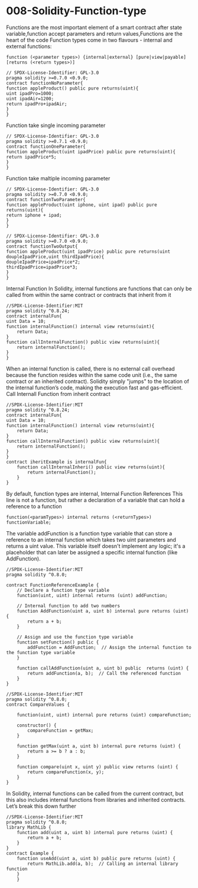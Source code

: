 # 008-Solidity-Function-type
Functions are the most important element of a smart contract after state variable,function accept parameters and return values,Functions are the heart of the code
Function types come in two flavours - internal and external functions:

```solidity
function (<parameter types>) {internal|external} [pure|view|payable] [returns (<return types>)]
```
```solidity
// SPDX-License-Identifier: GPL-3.0
pragma solidity >=0.7.0 <0.9.0;
contract functionNoParameter{
function appleProduct() public pure returns(uint){
uint ipadPro=1000;
uint ipadAir=1200;
return ipadPro+ipadAir;
}
}
```
Function take single incoming parameter
```solidity
// SPDX-License-Identifier: GPL-3.0
pragma solidity >=0.7.1 <0.9.0;
contract functionOneParameter{
function appleProduct(uint ipadPrice) public pure returns(uint){
return ipadPrice*5;
}
}

```
Function take maltiple incoming parameter
```solidity
// SPDX-License-Identifier: GPL-3.0
pragma solidity >=0.7.0 <0.9.0;
contract functionTwoParameter{
function appleProduct(uint iphone, uint ipad) public pure returns(uint){
return iphone + ipad;
}
}
```
```solidity
// SPDX-License-Identifier: GPL-3.0
pragma solidity >=0.7.0 <0.9.0;
contract functionTwoOutput{
function appleProduct(uint ipadPrice) public pure returns(uint doupleIpadPrice,uint thirdIpadPrice){
doupleIpadPrice=ipadPrice*2;
thirdIpadPrice=ipadPrice*3;
}
}
```

Internal Function 
In Solidity, internal functions are functions that can only be called from within the same contract or contracts that inherit from it
```solidity
//SPDX-License-Identifier:MIT
pragma solidity ^0.8.24;
contract internalFun{
uint Data = 10;
function internalFunction() internal view returns(uint){
    return Data;
}
function callInternalFunction() public view returns(uint){
    return internalFunction();
}
}
```
When an internal function is called, there is no external call overhead because the function resides within the same code unit (i.e., the same contract or an inherited contract). Solidity simply "jumps" to the location of the internal function’s code, making the execution fast and gas-efficient.
Call Internall Function from inherit contract
```solidity
//SPDX-License-Identifier:MIT
pragma solidity ^0.8.24;
contract internalFun{
uint Data = 10;
function internalFunction() internal view returns(uint){
    return Data;
}
function callInternalFunction() public view returns(uint){
    return internalFunction();
}
}
contract iheritExample is internalFun{
    function callInternalInheri() public view returns(uint){
        return internalFunction();
    }
}
```
By default, function types are internal,
Internal Function References
This line is not a function, but rather a declaration of a variable that can hold a reference to a function
```solidity
function(<paramTypes>) internal returns (<returnTypes>) functionVariable;
```

The variable addFunction is a function type variable that can store a reference to an internal function which takes two uint parameters and returns a uint value.
This variable itself doesn't implement any logic; it's a placeholder that can later be assigned a specific internal function (like AddFunction).
```solidity
//SPDX-License-Identifier:MIT
pragma solidity ^0.8.0;

contract FunctionReferenceExample {
    // Declare a function type variable
    function(uint, uint) internal returns (uint) addFunction;

    // Internal function to add two numbers
    function AddFunction(uint a, uint b) internal pure returns (uint) {
        return a + b;
    }

    // Assign and use the function type variable
    function setFunction() public {
        addFunction = AddFunction;  // Assign the internal function to the function type variable
    }

    function callAddFunction(uint a, uint b) public  returns (uint) {
        return addFunction(a, b);  // Call the referenced function
    }
}
```
```solidity
//SPDX-License-Identifier:MIT
pragma solidity ^0.8.0;
contract CompareValues {
    
    function(uint, uint) internal pure returns (uint) compareFunction;

    constructor() {
        compareFunction = getMax;  
    }

    function getMax(uint a, uint b) internal pure returns (uint) {
        return a >= b ? a : b;
    }

    function compare(uint x, uint y) public view returns (uint) {
        return compareFunction(x, y);  
    }
}
```

In Solidity, internal functions can be called from the current contract, but this also includes internal functions from libraries and inherited contracts. Let’s break this down further
```solidity
//SPDX-License-Identifier:MIT
pragma solidity ^0.8.0;
library MathLib {
    function add(uint a, uint b) internal pure returns (uint) {
        return a + b;
    }
}
contract Example {
    function useAdd(uint a, uint b) public pure returns (uint) {
        return MathLib.add(a, b);  // Calling an internal library function
    }
    }
```



